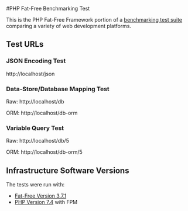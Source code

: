 #PHP Fat-Free Benchmarking Test

This is the PHP Fat-Free Framework portion of a [benchmarking test suite](../) comparing a variety of web development platforms.

## Test URLs
### JSON Encoding Test

http://localhost/json


### Data-Store/Database Mapping Test

Raw:
http://localhost/db

ORM:
http://localhost/db-orm

### Variable Query Test

Raw:
http://localhost/db/5

ORM:
http://localhost/db-orm/5

## Infrastructure Software Versions
The tests were run with:

* [Fat-Free Version 3.7.1](https://github.com/bcosca/fatfree)
* [PHP Version 7.4](http://www.php.net/) with FPM